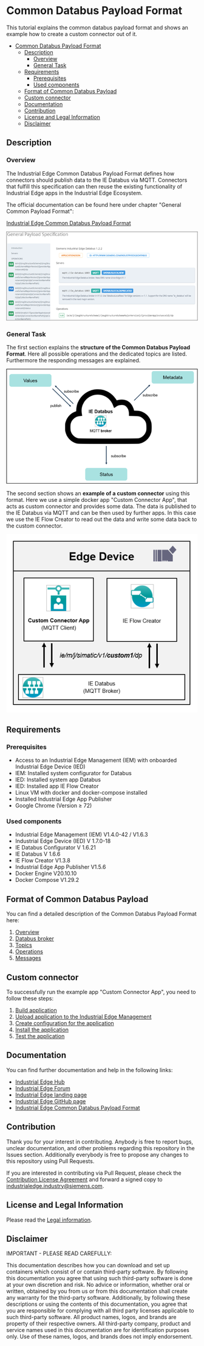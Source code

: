 # Common Databus Payload Format

This tutorial explains the common databus payload format and shows an example how to create a custom connector out of it.

- [Common Databus Payload Format](#common-databus-payload-format)
  - [Description](#description)
    - [Overview](#overview)
    - [General Task](#general-task)
  - [Requirements](#requirements)
    - [Prerequisites](#prerequisites)
    - [Used components](#used-components)
  - [Format of Common Databus Payload](#format-of-common-databus-payload)
  - [Custom connector](#custom-connector)
  - [Documentation](#documentation)
  - [Contribution](#contribution)
  - [License and Legal Information](#license-and-legal-information)
  - [Disclaimer](#disclaimer)

## Description

### Overview

The Industrial Edge Common Databus Payload Format defines how connectors should publish data to the IE Databus via MQTT. Connectors that fulfill this specification can then reuse the existing functionality of Industrial Edge apps in the Industrial Edge Ecosystem.

The official documentation can be found here under chapter "General Common Payload Format":

[Industrial Edge Common Databus Payload Format](https://docs.eu1.edge.siemens.cloud/apis_and_references/apis/databus/reference/index.html)

![payload_docu](docs/graphics/overview_payload_docu.png)

### General Task

The first section explains the **structure of the Common Databus Payload Format**. Here all possible operations and the dedicated topics are listed. Furthermore the responding messages are explained.

![overview](docs/graphics/overview_payload.png)

The second section shows an **example of a custom connector** using this format. Here we use a simple docker app "Custom Connector App", that acts as custom connector and provides some data. The data is published to the IE Databus via MQTT and can be then used by further apps. In this case we use the IE Flow Creator to read out the data and write some data back to the custom connector.

![overview](docs/graphics/overview_app.png)

## Requirements

### Prerequisites

- Access to an Industrial Edge Management (IEM) with onboarded Industrial Edge Device (IED)
- IEM: Installed system configurator for Databus
- IED: Installed system app Databus
- IED: Installed app IE Flow Creator
- Linux VM with docker and docker-compose installed
- Installed Industrial Edge App Publisher
- Google Chrome (Version ≥ 72)

### Used components

- Industrial Edge Management (IEM) V1.4.0-42 / V1.6.3
- Industrial Edge Device (IED) V 1.7.0-18
- IE Databus Configurator V 1.6.21
- IE Databus V 1.6.6
- IE Flow Creator V1.3.8
- Industrial Edge App Publisher V1.5.6
- Docker Engine V20.10.10
- Docker Compose V1.29.2

## Format of Common Databus Payload

You can find a detailed description of the Common Databus Payload Format here:

1. [Overview](/docs/payload-format/PayloadFormat.md#overview)
2. [Databus broker](/docs/payload-format/PayloadFormat.md#databus-broker)
3. [Topics](/docs/payload-format/PayloadFormat.md#topics)
4. [Operations](/docs/payload-format/PayloadFormat.md#operations)
5. [Messages](/docs/payload-format/PayloadFormat.md#messages)

## Custom connector

To successfully run the example app "Custom Connector App", you need to follow these steps:

1. [Build application](/docs/custom-connector/CustomConnector.md#build-application)
2. [Upload application to the Industrial Edge Management](/docs/custom-connector/CustomConnector.md#upload-application-to-the-industrial-edge-management)
3. [Create configuration for the application](/docs/custom-connector/CustomConnector.md#create-configuration-for-the-application)
4. [Install the application](/docs/custom-connector/CustomConnector.md#install-the-application)
5. [Test the application](/docs/custom-connector/CustomConnector.md#test-the-application)
  
## Documentation

You can find further documentation and help in the following links:

- [Industrial Edge Hub](https://iehub.eu1.edge.siemens.cloud/#/documentation)
- [Industrial Edge Forum](https://www.siemens.com/industrial-edge-forum)
- [Industrial Edge landing page](https://new.siemens.com/global/en/products/automation/topic-areas/industrial-edge/simatic-edge.html)
- [Industrial Edge GitHub page](https://github.com/industrial-edge)
- [Industrial Edge Common Databus Payload Format](https://industrial-edge.io/developer/systemapps/data-processing/databus/reference/index.html)

## Contribution

Thank you for your interest in contributing. Anybody is free to report bugs, unclear documentation, and other problems regarding this repository in the Issues section.
Additionally everybody is free to propose any changes to this repository using Pull Requests.

If you are interested in contributing via Pull Request, please check the [Contribution License Agreement](Siemens_CLA_1.1.pdf) and forward a signed copy to [industrialedge.industry@siemens.com](mailto:industrialedge.industry@siemens.com?subject=CLA%20Agreement%20Industrial-Edge).

## License and Legal Information

Please read the [Legal information](LICENSE.txt).

## Disclaimer

IMPORTANT - PLEASE READ CAREFULLY:

This documentation describes how you can download and set up containers which consist of or contain third-party software. By following this documentation you agree that using such third-party software is done at your own discretion and risk. No advice or information, whether oral or written, obtained by you from us or from this documentation shall create any warranty for the third-party software. Additionally, by following these descriptions or using the contents of this documentation, you agree that you are responsible for complying with all third party licenses applicable to such third-party software. All product names, logos, and brands are property of their respective owners. All third-party company, product and service names used in this documentation are for identification purposes only. Use of these names, logos, and brands does not imply endorsement.
